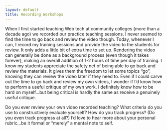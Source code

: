 ```yaml
---
layout: default
title: Recording Workshops
---
```


When I first started teaching Web tech at community colleges (more than a decade ago) we recorded our practice teaching sessions. I never seemed to find the time to go back and review the video though. Today, whenever I can, I record my training sessions and provide the video to the students for review. It only adds a little bit of extra time to set up. Rendering the video can generally be done as a background process (even though it takes forever), making an overall addition of 1-2 hours of time per day of training. I know my students appreciate the safety net of being able to go back and review the materials. It gives them the freedom to let some topics “go”, knowing they can review the video later if they need to. Even if I could carve out the time to go back and review my own videos, I wonder if I’d know how to perform a useful critique of my own work. I definitely know how to be hard on myself…but being critical is hardly the same as receive a genuinely useful critique.

Do you ever review your own video recorded teaching? What criteria do you use to constructively evaluate yourself? How do you track progress? (Do you even track progress at all?) I’d love to hear more about your personal rubric…be it formal or “merely” a mental note to self.
